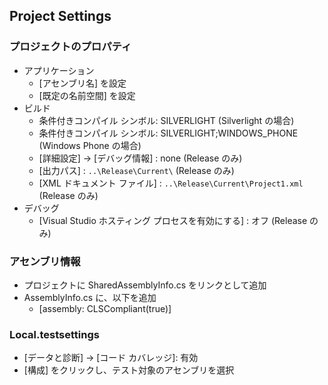 ## Project Settings

### プロジェクトのプロパティ
- アプリケーション
  - [アセンブリ名] を設定
  - [既定の名前空間] を設定
- ビルド
  - 条件付きコンパイル シンボル: SILVERLIGHT (Silverlight の場合)
  - 条件付きコンパイル シンボル: SILVERLIGHT;WINDOWS_PHONE (Windows Phone の場合)
  - [詳細設定] → [デバッグ情報] : none (Release のみ)
  - [出力パス] : `..\Release\Current\` (Release のみ)
  - [XML ドキュメント ファイル] : `..\Release\Current\Project1.xml` (Release のみ)
- デバッグ
  - [Visual Studio ホスティング プロセスを有効にする] : オフ (Release のみ)

### アセンブリ情報
- プロジェクトに SharedAssemblyInfo.cs をリンクとして追加
- AssemblyInfo.cs に、以下を追加
  - [assembly: CLSCompliant(true)]

### Local.testsettings
- [データと診断] → [コード カバレッジ]: 有効
- [構成] をクリックし、テスト対象のアセンブリを選択
